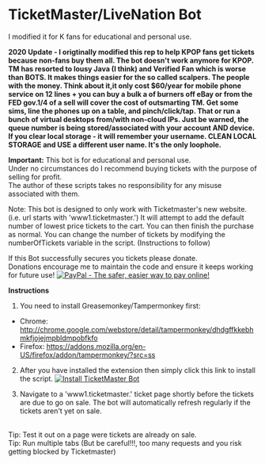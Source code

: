 # TicketMaster/LiveNation Bot
I modified it for K fans for educational and personal use.

**2020 Update - I origtinally modified this rep to help KPOP fans get tickets because non-fans buy them all. The bot doesn't work anymore for KPOP. TM has resorted to lousy Java (I think) and Verified Fan which is worse than BOTS. It makes things easier for the so called scalpers. The people with the money. Think about it,it only cost $60/year for mobile phone service on 12 lines + you can buy a bulk a of burners off eBay or from the FED gov.1/4 of a sell will cover the cost of outsmarting TM. Get some sims, line the phones up on a table, and pinch/click/tap. That or run a bunch of virtual desktops from/with non-cloud IPs. Just be warned, the queue number is being stored/associated with your account AND device. If you clear local storage - it will remember your username. CLEAN LOCAL STORAGE and USE a different user name. It's the only loophole.**

**Important:** 
This bot is for educational and personal use.  
Under no circumstances do I recommend buying tickets with the purpose of selling for profit.  
The author of these scripts takes no responsibility for any misuse associated with them.

Note: This bot is designed to only work with Ticketmaster's new website. (i.e. url starts with 'www1.ticketmaster.')
It will attempt to add the default number of lowest price tickets to the cart. You can then finish the purchase as normal.
You can change the number of tickets by modifying the numberOfTickets variable in the script. (Instructions to follow)

If this Bot successfully secures you tickets please donate.  
Donations encourage me to maintain the code and ensure it keeps working for future use!
[![PayPal - The safer, easier way to pay online!](https://www.paypalobjects.com/en_GB/i/btn/btn_donate_SM.gif "PayPal - The safer, easier way to pay online!")](https://www.paypal.me/ticketmasterbot)


**Instructions**

1) You need to install Greasemonkey/Tampermonkey first:
* Chrome: http://chrome.google.com/webstore/detail/tampermonkey/dhdgffkkebhmkfjojejmpbldmpobfkfo
* Firefox: https://addons.mozilla.org/en-US/firefox/addon/tampermonkey/?src=ss  

2) After you have installed the extension then simply click this link to install the script.
[![Install TicketMaster Bot](https://github.com/spikeruk/TicketmasterBot/blob/master/resources/install.png)](https://github.com/spikeruk/TicketmasterBot/raw/master/ticketmasterbot.user.js)


3) Navigate to a 'www1.ticketmaster.' ticket page shortly before the tickets are due to go on sale.
The bot will automatically refresh regularly if the tickets aren't yet on sale.  

<br>
Tip: Test it out on a page were tickets are already on sale. <br>
Tip: Run multiple tabs (But be careful!!!, too many requests and you risk getting blocked by Ticketmaster)

